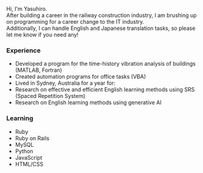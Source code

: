 <!---
yasuhiro112358/yasuhiro112358 is a ✨ special ✨ repository because its `README.md` (this file) appears on your GitHub profile.
You can click the Preview link to take a look at your changes.
--->

Hi, I'm Yasuhiro.  
After building a career in the railway construction industry, I am brushing up on programming for a career change to the IT industry.  
Additionally, I can handle English and Japanese translation tasks, so please let me know if you need any!

### Experience
- Developed a program for the time-history vibration analysis of buildings (MATLAB, Fortran)
- Created automation programs for office tasks (VBA)
- Lived in Sydney, Australia for a year for:
- Research on effective and efficient English learning methods using SRS (Spaced Repetition System)
- Research on English learning methods using generative AI

### Learning
- Ruby
- Ruby on Rails
- MySQL
- Python
- JavaScript
- HTML/CSS
